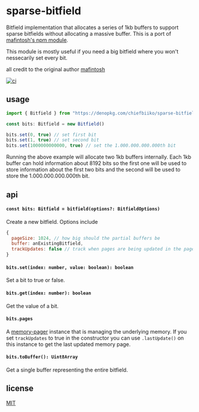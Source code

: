 # sparse-bitfield

Bitfield implementation that allocates a series of 1kb buffers to support sparse bitfields
without allocating a massive buffer. This is a port of [mafintosh's npm module](https://github.com/mafintosh/sparse-bitfield).

This module is mostly useful if you need a big bitfield where you won't nessecarily set every bit.

all credit to the original author [mafintosh](https://github.com/mafintosh)

[![ci](https://github.com/chiefbiiko/sparse-bitfield/workflows/ci/badge.svg?branch=master)](https://github.com/chiefbiiko/sparse-bitfield/actions)

## usage

``` js
import { Bitfield } from "https://denopkg.com/chiefbiiko/sparse-bitfield@v0.1.0/mod.ts"

const bits: Bitfield = new Bitfield()

bits.set(0, true) // set first bit
bits.set(1, true) // set second bit
bits.set(1000000000000, true) // set the 1.000.000.000.000th bit
```

Running the above example will allocate two 1kb buffers internally.
Each 1kb buffer can hold information about 8192 bits so the first one will be used to store information about the first two bits and the second will be used to store the 1.000.000.000.000th bit.

## api

#### `const bits: Bitfield = bitfield(options?: BitfieldOptions)`

Create a new bitfield. Options include

``` js
{
  pageSize: 1024, // how big should the partial buffers be
  buffer: anExistingBitfield,
  trackUpdates: false // track when pages are being updated in the pager
}
```

#### `bits.set(index: number, value: boolean): boolean`

Set a bit to true or false.

#### `bits.get(index: number): boolean`

Get the value of a bit.

#### `bits.pages`

A [memory-pager](https://github.com/chiefbiiko/memory-pager) instance that is managing the underlying memory.
If you set `trackUpdates` to true in the constructor you can use `.lastUpdate()` on this instance to get the last updated memory page.

#### `bits.toBuffer(): Uint8Array`

Get a single buffer representing the entire bitfield.

## license

[MIT](./LICENSE)